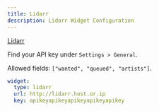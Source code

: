 ```yaml
---
title: Lidarr
description: Lidarr Widget Configuration
---
```


[Lidarr](https://github.com/Lidarr/Lidarr)

Find your API key under `Settings > General`.

Allowed fields: `["wanted", "queued", "artists"]`.

```yaml
widget:
  type: lidarr
  url: http://lidarr.host.or.ip
  key: apikeyapikeyapikeyapikeyapikey
```
